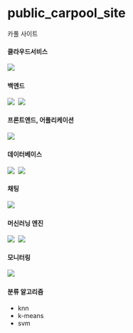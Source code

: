 <!--
<a href="링크걸_주소"><img src="https://img.shields.io/badge/쓰고자하는_텍스트-컬러코드?style=flat-square&logo=simpleicons에서_아이콘이름&logoColor=white&link=내링크"/></a>&nbsp;
-> 배지는 https://shields.io/
-> 아이콘은 https://simpleicons.org/
-->

# public_carpool_site
카풀 사이트

#### 클라우드서비스
<img src="https://img.shields.io/badge/Google_Cloud-4285F4?style=flat-square&logo=googlecloud&logoColor=white"/>&nbsp;

#### 백엔드
<img src="https://img.shields.io/badge/Python-3766AB?style=flat-square&logo=Python&logoColor=white"/>&nbsp;
<img src="https://img.shields.io/badge/ReactiveX-B7178C?style=flat-square&logo=ReactiveX&logoColor=white"/>&nbsp;

#### 프론트앤드, 어플리케이션
<img src="https://img.shields.io/badge/React-61DAFB?style=flat-square&logo=React&logoColor=white"/>&nbsp;

#### 데이터베이스
<img src="https://img.shields.io/badge/PostgreSQL-4169E1?style=flat-square&logo=PostgreSQL&logoColor=white"/>&nbsp;
<img src="https://img.shields.io/badge/Elasticsearch-005571?style=flat-square&logo=Elasticsearch&logoColor=white"/>&nbsp;

#### 채팅
<img src="https://img.shields.io/badge/Firebase-FFCA28?style=flat-square&logo=Firebase&logoColor=white"/>&nbsp;

#### 머신러닝 엔진
<img src="https://img.shields.io/badge/scikit_learn-F7931E?style=flat-square&logo=scikit-learn&logoColor=white"/>&nbsp;
<img src="https://img.shields.io/badge/TensorFlow-FF6F00?style=flat-square&logo=TensorFlow&logoColor=white"/>&nbsp;

#### 모니터링
<img src="https://img.shields.io/badge/Grafana-F46800?style=flat-square&logo=Grafana&logoColor=white"/>&nbsp;

#### 분류 알고리즘
- knn
- k-means
- svm
